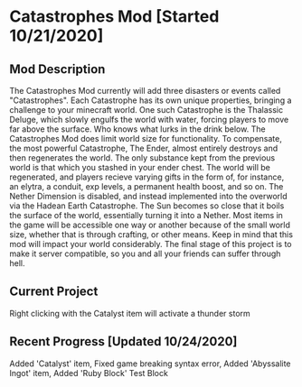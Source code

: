 # Catastrophes Mod [Started 10/21/2020]

Mod Description
---------------
The Catastrophes Mod currently will add three disasters or events called "Catastrophes". Each Catastrophe has its own unique properties, bringing a challenge to your minecraft world. One such Catastrophe is the Thalassic Deluge, which slowly engulfs the world with water, forcing players to move far above the surface. Who knows what lurks in the drink below. The Catastrophes Mod does limit world size for functionality. To compensate, the most powerful Catastrophe, The Ender, almost entirely destroys and then regenerates the world. The only substance kept from the previous world is that which you stashed in your ender chest. The world will be regenerated, and players recieve varying gifts in the form of, for instance, an elytra, a conduit, exp levels, a permanent health boost, and so on. The Nether Dimension is disabled, and instead implemented into the overworld via the Hadean Earth Catastrophe. The Sun becomes so close that it boils the surface of the world, essentially turning it into a Nether. Most items in the game will be accessible one way or another because of the small world size, whether that is through crafting, or other means. Keep in mind that this mod will impact your world considerably. The final stage of this project is to make it server compatible, so you and all your friends can suffer through hell.

Current Project
----------------
Right clicking with the Catalyst item will activate a thunder storm

Recent Progress [Updated 10/24/2020]
------------------------------------
Added 'Catalyst' item, Fixed game breaking syntax error, Added 'Abyssalite Ingot' item, Added 'Ruby Block' Test Block


